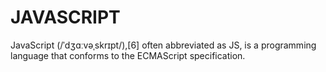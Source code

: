 # JAVASCRIPT

JavaScript (/ˈdʒɑːvəˌskrɪpt/),[6] often abbreviated as JS, is a programming language that conforms to the ECMAScript specification.